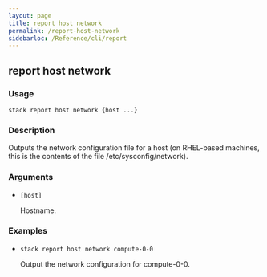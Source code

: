 ```yaml
---
layout: page
title: report host network
permalink: /report-host-network
sidebarloc: /Reference/cli/report
---
```


## report host network

### Usage

`stack report host network {host ...}`

### Description

Outputs the network configuration file for a host (on RHEL-based
	machines, this is the contents of the file /etc/sysconfig/network).

### Arguments

* `[host]`

   Hostname.


### Examples

* `stack report host network compute-0-0`

   Output the network configuration for compute-0-0.



